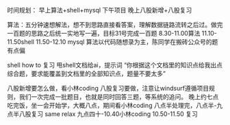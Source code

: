时间规划：
    早上算法+shell+mysql
    下午项目
    晚上八股新增+八股复习


算法：五分钟速想解法，想不到思路直接看答案，理解数据链路流转之后过。做完一百题的思路之后统一实地写一遍，目标31号完成一百题
8.30-11.00算法
11.10-11.50shell
11.50-12.10 mysql
算法以代码随想录为主，陈同学在搬砖公众号的题有点偏

shell how to 复习
甩shell文档给ai，提示词 “你根据这个文档里的知识点给我出点综合题，要求能覆盖到文档里的全部知识点，题量不要太多”

八股新增要怎么做，看小林coding
八股复习要做，注意让windsurf遵循项目规则，我们一次完成一批题目，也就是同时回答三题，等系统的追问。
晚上约七点吃完饭，坐一会开始学，大概八点，期间看小林coding
八点半处理完，八点半-九点半八股复习
same relax 九点四十-10.40小林coding
10.50-11.50 复习

